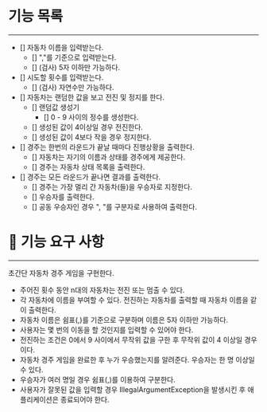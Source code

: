 # 기능 목록

---

- [] 자동차 이름을 입력받는다.
  - [] ","를 기준으로 입력받는다.
  - [] (검사) 5자 이하만 가능하다.
- [] 시도할 횟수를 입력받는다.
  - [] (검사) 자연수만 가능하다.
- [] 자동차는 랜덤한 값을 보고 전진 및 정지를 한다.
  - [] 랜덤값 생성기
    - [] 0 - 9 사이의 정수를 생성한다.
  - [] 생성된 값이 4이상일 경우 전진한다.
  - [] 생성된 값이 4보다 작을 경우 정지한다.
- [] 경주는 한번의 라운드가 끝날 때마다 진행상황을 출력한다.
  - [] 자동차는 자기의 이름과 상태를 경주에게 제공한다.
  - [] 경주는 자동차 상태 목록을 출력한다.
- [] 경주는 모든 라운드가 끝나면 결과를 출력한다.
  - [] 경주는 가장 멀리 간 자동차(들)을 우승자로 지정한다.
  - [] 우승자를 출력한다.
  - [] 공동 우승자인 경우 ", "를 구분자로 사용하여 출력한다.




# 🚀 기능 요구 사항

---
초간단 자동차 경주 게임을 구현한다.

- 주어진 횟수 동안 n대의 자동차는 전진 또는 멈출 수 있다.
- 각 자동차에 이름을 부여할 수 있다. 전진하는 자동차를 출력할 때 자동차 이름을 같이 출력한다.
- 자동차 이름은 쉼표(,)를 기준으로 구분하며 이름은 5자 이하만 가능하다.
- 사용자는 몇 번의 이동을 할 것인지를 입력할 수 있어야 한다.
- 전진하는 조건은 0에서 9 사이에서 무작위 값을 구한 후 무작위 값이 4 이상일 경우이다.
- 자동차 경주 게임을 완료한 후 누가 우승했는지를 알려준다. 우승자는 한 명 이상일 수 있다.
- 우승자가 여러 명일 경우 쉼표(,)를 이용하여 구분한다.
- 사용자가 잘못된 값을 입력할 경우 IllegalArgumentException을 발생시킨 후 애플리케이션은 종료되어야 한다.